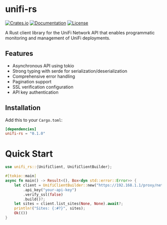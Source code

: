 # unifi-rs

[![Crates.io](https://img.shields.io/crates/v/unifi-rs)](https://crates.io/crates/unifi-rs)
[![Documentation](https://docs.rs/unifi-rs/badge.svg)](https://docs.rs/unifi-rs)
[![License](https://img.shields.io/crates/l/unifi-rs)](LICENSE)

A Rust client library for the UniFi Network API that enables programmatic monitoring and management of UniFi deployments.

## Features

- Asynchronous API using tokio
- Strong typing with serde for serialization/deserialization
- Comprehensive error handling
- Pagination support
- SSL verification configuration
- API key authentication

## Installation

Add this to your `Cargo.toml`:

```toml
[dependencies]
unifi-rs = "0.1.0"
```

# Quick Start 
```rust
use unifi_rs::{UnifiClient, UnifiClientBuilder};

#[tokio::main]
async fn main() -> Result<(), Box<dyn std::error::Error>> {
    let client = UnifiClientBuilder::new("https://192.168.1.1/proxy/network/integrations")
        .api_key("your-api-key")
        .verify_ssl(false)
        .build()?;
    let sites = client.list_sites(None, None).await?;
    println!("Sites: {:#?}", sites);
    Ok(())
}
```
